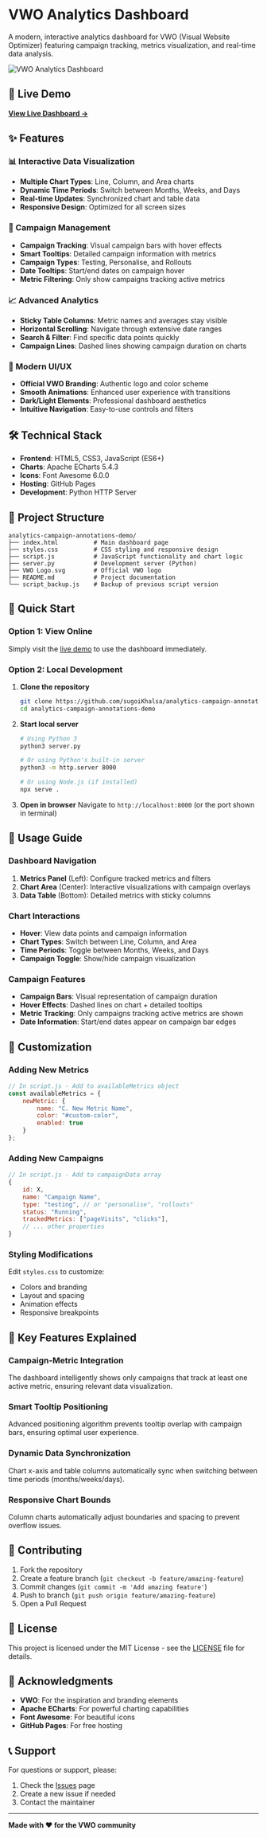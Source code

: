 # VWO Analytics Dashboard

A modern, interactive analytics dashboard for VWO (Visual Website Optimizer) featuring campaign tracking, metrics visualization, and real-time data analysis.

![VWO Analytics Dashboard](https://img.shields.io/badge/VWO-Analytics%20Dashboard-6366f1?style=for-the-badge&logo=data:image/svg+xml;base64,...)

## 🚀 Live Demo

**[View Live Dashboard →](https://sugoikhalsa.github.io/analytics-campaign-annotations-demo/)**

## ✨ Features

### 📊 Interactive Data Visualization
- **Multiple Chart Types**: Line, Column, and Area charts
- **Dynamic Time Periods**: Switch between Months, Weeks, and Days
- **Real-time Updates**: Synchronized chart and table data
- **Responsive Design**: Optimized for all screen sizes

### 🎯 Campaign Management
- **Campaign Tracking**: Visual campaign bars with hover effects
- **Smart Tooltips**: Detailed campaign information with metrics
- **Campaign Types**: Testing, Personalise, and Rollouts
- **Date Tooltips**: Start/end dates on campaign hover
- **Metric Filtering**: Only show campaigns tracking active metrics

### 📈 Advanced Analytics
- **Sticky Table Columns**: Metric names and averages stay visible
- **Horizontal Scrolling**: Navigate through extensive date ranges
- **Search & Filter**: Find specific data points quickly
- **Campaign Lines**: Dashed lines showing campaign duration on charts

### 🎨 Modern UI/UX
- **Official VWO Branding**: Authentic logo and color scheme
- **Smooth Animations**: Enhanced user experience with transitions
- **Dark/Light Elements**: Professional dashboard aesthetics
- **Intuitive Navigation**: Easy-to-use controls and filters

## 🛠️ Technical Stack

- **Frontend**: HTML5, CSS3, JavaScript (ES6+)
- **Charts**: Apache ECharts 5.4.3
- **Icons**: Font Awesome 6.0.0
- **Hosting**: GitHub Pages
- **Development**: Python HTTP Server

## 📁 Project Structure

```
analytics-campaign-annotations-demo/
├── index.html          # Main dashboard page
├── styles.css          # CSS styling and responsive design
├── script.js           # JavaScript functionality and chart logic
├── server.py           # Development server (Python)
├── VWO Logo.svg        # Official VWO logo
├── README.md           # Project documentation
└── script_backup.js    # Backup of previous script version
```

## 🚀 Quick Start

### Option 1: View Online
Simply visit the [live demo](https://sugoikhalsa.github.io/analytics-campaign-annotations-demo/) to use the dashboard immediately.

### Option 2: Local Development

1. **Clone the repository**
   ```bash
   git clone https://github.com/sugoiKhalsa/analytics-campaign-annotations-demo.git
   cd analytics-campaign-annotations-demo
   ```

2. **Start local server**
   ```bash
   # Using Python 3
   python3 server.py
   
   # Or using Python's built-in server
   python3 -m http.server 8000
   
   # Or using Node.js (if installed)
   npx serve .
   ```

3. **Open in browser**
   Navigate to `http://localhost:8000` (or the port shown in terminal)

## 🎯 Usage Guide

### Dashboard Navigation
1. **Metrics Panel** (Left): Configure tracked metrics and filters
2. **Chart Area** (Center): Interactive visualizations with campaign overlays
3. **Data Table** (Bottom): Detailed metrics with sticky columns

### Chart Interactions
- **Hover**: View data points and campaign information
- **Chart Types**: Switch between Line, Column, and Area
- **Time Periods**: Toggle between Months, Weeks, and Days
- **Campaign Toggle**: Show/hide campaign visualization

### Campaign Features
- **Campaign Bars**: Visual representation of campaign duration
- **Hover Effects**: Dashed lines on chart + detailed tooltips
- **Metric Tracking**: Only campaigns tracking active metrics are shown
- **Date Information**: Start/end dates appear on campaign bar edges

## 🔧 Customization

### Adding New Metrics
```javascript
// In script.js - Add to availableMetrics object
const availableMetrics = {
    newMetric: {
        name: "C. New Metric Name",
        color: "#custom-color",
        enabled: true
    }
};
```

### Adding New Campaigns
```javascript
// In script.js - Add to campaignData array
{
    id: X,
    name: "Campaign Name",
    type: "testing", // or "personalise", "rollouts"
    status: "Running",
    trackedMetrics: ["pageVisits", "clicks"],
    // ... other properties
}
```

### Styling Modifications
Edit `styles.css` to customize:
- Colors and branding
- Layout and spacing
- Animation effects
- Responsive breakpoints

## 🌟 Key Features Explained

### Campaign-Metric Integration
The dashboard intelligently shows only campaigns that track at least one active metric, ensuring relevant data visualization.

### Smart Tooltip Positioning
Advanced positioning algorithm prevents tooltip overlap with campaign bars, ensuring optimal user experience.

### Dynamic Data Synchronization
Chart x-axis and table columns automatically sync when switching between time periods (months/weeks/days).

### Responsive Chart Bounds
Column charts automatically adjust boundaries and spacing to prevent overflow issues.

## 🤝 Contributing

1. Fork the repository
2. Create a feature branch (`git checkout -b feature/amazing-feature`)
3. Commit changes (`git commit -m 'Add amazing feature'`)
4. Push to branch (`git push origin feature/amazing-feature`)
5. Open a Pull Request

## 📄 License

This project is licensed under the MIT License - see the [LICENSE](LICENSE) file for details.

## 🙏 Acknowledgments

- **VWO**: For the inspiration and branding elements
- **Apache ECharts**: For powerful charting capabilities
- **Font Awesome**: For beautiful icons
- **GitHub Pages**: For free hosting

## 📞 Support

For questions or support, please:
1. Check the [Issues](https://github.com/sugoiKhalsa/analytics-campaign-annotations-demo/issues) page
2. Create a new issue if needed
3. Contact the maintainer

---

**Made with ❤️ for the VWO community** 
